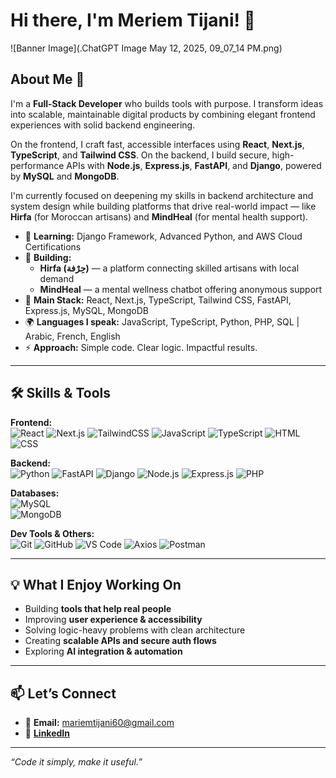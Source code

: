 # Hi there, I'm Meriem Tijani! 👋

![Banner Image](.ChatGPT Image May 12, 2025, 09_07_14 PM.png)

## About Me 🚀

I'm a **Full-Stack Developer** who builds tools with purpose. I transform ideas into scalable, maintainable digital products by combining elegant frontend experiences with solid backend engineering.  

On the frontend, I craft fast, accessible interfaces using **React**, **Next.js**, **TypeScript**, and **Tailwind CSS**. On the backend, I build secure, high-performance APIs with **Node.js**, **Express.js**, **FastAPI**, and **Django**, powered by **MySQL** and **MongoDB**.

I'm currently focused on deepening my skills in backend architecture and system design while building platforms that drive real-world impact — like **Hirfa** (for Moroccan artisans) and **MindHeal** (for mental health support).

- 🌱 **Learning:** Django Framework, Advanced Python, and AWS Cloud Certifications  
- 🔭 **Building:**  
  - **Hirfa (حِرْفة)** — a platform connecting skilled artisans with local demand  
  - **MindHeal** — a mental wellness chatbot offering anonymous support  
- 🧩 **Main Stack:** React, Next.js, TypeScript, Tailwind CSS, FastAPI, Express.js, MySQL, MongoDB  
- 🌍 **Languages I speak:** JavaScript, TypeScript, Python, PHP, SQL | Arabic, French, English  
- ⚡ **Approach:** Simple code. Clear logic. Impactful results.

---

## 🛠️ Skills & Tools

**Frontend:**  
![React](https://img.shields.io/badge/-React-61DAFB?style=flat-square&logo=react&logoColor=black)
![Next.js](https://img.shields.io/badge/-Next.js-000000?style=flat-square&logo=next.js&logoColor=white)
![TailwindCSS](https://img.shields.io/badge/-TailwindCSS-06B6D4?style=flat-square&logo=tailwind-css&logoColor=white)
![JavaScript](https://img.shields.io/badge/-JavaScript-F7DF1E?style=flat-square&logo=javascript&logoColor=black)
![TypeScript](https://img.shields.io/badge/-TypeScript-3178C6?style=flat-square&logo=typescript&logoColor=white)
![HTML](https://img.shields.io/badge/-HTML-E34F26?style=flat-square&logo=html5&logoColor=white)
![CSS](https://img.shields.io/badge/-CSS-1572B6?style=flat-square&logo=css3&logoColor=white)

**Backend:**  
![Python](https://img.shields.io/badge/-Python-3776AB?style=flat-square&logo=python&logoColor=white)
![FastAPI](https://img.shields.io/badge/-FastAPI-009688?style=flat-square&logo=fastapi&logoColor=white)
![Django](https://img.shields.io/badge/-Django-092E20?style=flat-square&logo=django&logoColor=white)
![Node.js](https://img.shields.io/badge/-Node.js-339933?style=flat-square&logo=node.js&logoColor=white)
![Express.js](https://img.shields.io/badge/-Express.js-000000?style=flat-square&logo=express&logoColor=white)
![PHP](https://img.shields.io/badge/-PHP-777BB4?style=flat-square&logo=php&logoColor=white)

**Databases:**  
![MySQL](https://img.shields.io/badge/-MySQL-4479A1?style=flat-square&logo=mysql&logoColor=white)  
![MongoDB](https://img.shields.io/badge/-MongoDB-47A248?style=flat-square&logo=mongodb&logoColor=white)

**Dev Tools & Others:**  
![Git](https://img.shields.io/badge/-Git-F05032?style=flat-square&logo=git&logoColor=white)
![GitHub](https://img.shields.io/badge/-GitHub-181717?style=flat-square&logo=github&logoColor=white)
![VS Code](https://img.shields.io/badge/-VSCode-007ACC?style=flat-square&logo=visual-studio-code&logoColor=white)
![Axios](https://img.shields.io/badge/-Axios-5A29E4?style=flat-square&logo=axios&logoColor=white)
![Postman](https://img.shields.io/badge/-Postman-FF6C37?style=flat-square&logo=postman&logoColor=white)

---

## 💡 What I Enjoy Working On

- Building **tools that help real people**  
- Improving **user experience & accessibility**  
- Solving logic-heavy problems with clean architecture  
- Creating **scalable APIs and secure auth flows**  
- Exploring **AI integration & automation**

---

## 📫 Let’s Connect

- 📩 **Email:** mariemtijani60@gmail.com  
- 💼 **[LinkedIn](https://www.linkedin.com/in/meriem-tijani-21baa0203/)**  

---

_“Code it simply, make it useful.”_

